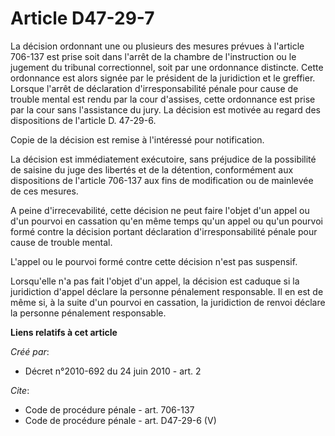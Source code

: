 # Article D47-29-7

La décision ordonnant une ou plusieurs des mesures prévues à l'article 706-137 est prise soit dans l'arrêt de la chambre de
l'instruction ou le jugement du tribunal correctionnel, soit par une ordonnance distincte. Cette ordonnance est alors signée
par le président de la juridiction et le greffier. Lorsque l'arrêt de déclaration d'irresponsabilité pénale pour cause de
trouble mental est rendu par la cour d'assises, cette ordonnance est prise par la cour sans l'assistance du jury. La décision
est motivée au regard des dispositions de l'article D. 47-29-6. 

Copie de la décision est remise à l'intéressé pour notification. 

La décision est immédiatement exécutoire, sans préjudice de la possibilité de saisine du juge des libertés et de la
détention, conformément aux dispositions de l'article 706-137 aux fins de modification ou de mainlevée de ces mesures. 

A peine d'irrecevabilité, cette décision ne peut faire l'objet d'un appel ou d'un pourvoi en cassation qu'en même temps qu'un
appel ou qu'un pourvoi formé contre la décision portant déclaration d'irresponsabilité pénale pour cause de trouble mental. 

L'appel ou le pourvoi formé contre cette décision n'est pas suspensif. 

Lorsqu'elle n'a pas fait l'objet d'un appel, la décision est caduque si la juridiction d'appel déclare la personne pénalement
responsable. Il en est de même si, à la suite d'un pourvoi en cassation, la juridiction de renvoi déclare la personne
pénalement responsable.

**Liens relatifs à cet article**

_Créé par_:

  - Décret n°2010-692 du 24 juin 2010 - art. 2

_Cite_:

  - Code de procédure pénale - art. 706-137
  - Code de procédure pénale - art. D47-29-6 (V)
